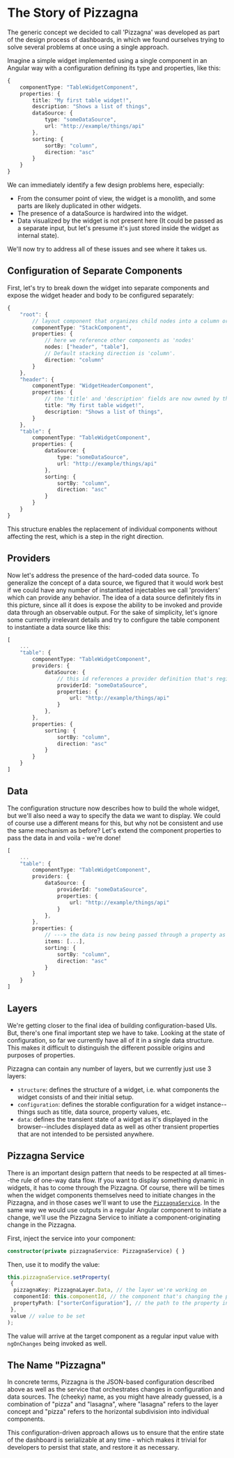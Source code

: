 # The Story of Pizzagna

The generic concept we decided to call 'Pizzagna' was developed as part of the design process of
dashboards, in which we found ourselves trying to solve several problems at once using a single approach.

Imagine a simple widget implemented using a single component in an Angular way with a configuration
defining its type and properties, like this:

```ts
{
    componentType: "TableWidgetComponent",
    properties: {
        title: "My first table widget!",
        description: "Shows a list of things",
        dataSource: {
            type: "someDataSource",
            url: "http://example/things/api"
        },
        sorting: {
            sortBy: "column",
            direction: "asc"
        }
    }
}
```

We can immediately identify a few design problems here, especially:

- From the consumer point of view, the widget is a monolith, and some parts are likely duplicated in
  other widgets.
- The presence of a dataSource is hardwired into the widget.
- Data visualized by the widget is not present here (It could be passed as a separate input, but let's
  presume it's just stored inside the widget as internal state).

We'll now try to address all of these issues and see where it takes us.

## Configuration of Separate Components

First, let's try to break down the widget into separate components and expose the widget header and body
to be configured separately:

```ts
{
    "root": {
        // layout component that organizes child nodes into a column or a row
        componentType: "StackComponent",
        properties: {
            // here we reference other components as 'nodes'
            nodes: ["header", "table"],
            // Default stacking direction is 'column'.
            direction: "column"
        }
    },
    "header": {
        componentType: "WidgetHeaderComponent",
        properties: {
            // the 'title' and 'description' fields are now owned by the header
            title: "My first table widget!",
            description: "Shows a list of things",
        }
    },
    "table": {
        componentType: "TableWidgetComponent",
        properties: {
            dataSource: {
                type: "someDataSource",
                url: "http://example/things/api"
            },
            sorting: {
                sortBy: "column",
                direction: "asc"
            }
        }
    }
}
```

This structure enables the replacement of individual components without affecting the rest, which is a
step in the right direction.

## Providers

Now let's address the presence of the hard-coded data source. To generalize the concept of a data source,
we figured that it would work best if we could have any number of instantiated injectables we call
'providers' which can provide any behavior. The idea of a data source definitely fits in this picture,
since all it does is expose the ability to be invoked and provide data through an observable output. For
the sake of simplicity, let's ignore some currently irrelevant details and try to configure the table
component to instantiate a data source like this:

```ts
[
    ...
    "table": {
        componentType: "TableWidgetComponent",
        providers: {
            dataSource: {
                // this id references a provider definition that's registered under this id
                providerId: "someDataSource",
                properties: {
                    url: "http://example/things/api"
                }
            },
        },
        properties: {
            sorting: {
                sortBy: "column",
                direction: "asc"
            }
        }
    }
]
```

## Data

The configuration structure now describes how to build the whole widget, but we'll also need a way to
specify the data we want to display. We could of course use a different means for this, but why not be
consistent and use the same mechanism as before? Let's extend the component properties to pass the data
in and voila - we're done!

```ts
[
    ...
    "table": {
        componentType: "TableWidgetComponent",
        providers: {
            dataSource: {
                providerId: "someDataSource",
                properties: {
                    url: "http://example/things/api"
                }
            },
        },
        properties: {
            // ---> the data is now being passed through a property as well
            items: [...],
            sorting: {
                sortBy: "column",
                direction: "asc"
            }
        }
    }
]
```

## Layers

We're getting closer to the final idea of building configuration-based UIs. But, there's one final
important step we have to take. Looking at the state of configuration, so far we currently have all of it
in a single data structure. This makes it difficult to distinguish the different possible origins and
purposes of properties.

Pizzagna can contain any number of layers, but we currently just use 3 layers:

- `structure`: defines the structure of a widget, i.e. what components the widget consists of and their
  initial setup.
- `configuration`: defines the storable configuration for a widget instance--things such as title, data
  source, property values, etc.
- `data`: defines the transient state of a widget as it's displayed in the browser--includes displayed
  data as well as other transient properties that are not intended to be persisted anywhere.

## Pizzagna Service

There is an important design pattern that needs to be respected at all times--the rule of one-way data flow.
If you want to display something dynamic in widgets, it has to come through the Pizzagna.
Of course, there will be times when the widget components themselves need to initiate changes in the
Pizzagna, and in those cases we'll want to use the
[`PizzagnaService`](../../injectables/PizzagnaService.html). In the same way we would use outputs in a
regular Angular component to initiate a change, we'll use the Pizzagna Service to initiate a
component-originating change in the Pizzagna.

First, inject the service into your component:

```ts
constructor(private pizzagnaService: PizzagnaService) { }
```

Then, use it to modify the value:

```ts
this.pizzagnaService.setProperty(
 {
  pizzagnaKey: PizzagnaLayer.Data, // the layer we're working on
  componentId: this.componentId, // the component that's changing the property
  propertyPath: ["sorterConfiguration"], // the path to the property in the Pizzagna
 },
 value // value to be set
);
```

The value will arrive at the target component as a regular input value with `ngOnChanges` being invoked
as well.

## The Name "Pizzagna"

In concrete terms, Pizzagna is the JSON-based configuration described above as well as the
service that orchestrates changes in configuration and data sources. The (cheeky) name,
as you might have already guessed, is a combination of "pizza" and "lasagna", where "lasagna"
refers to the layer concept and "pizza" refers to the horizontal subdivision into individual
components.

This configuration-driven approach allows us to ensure that the entire state of the dashboard is
serializable at any time - which makes it trivial for developers to persist that state, and restore
it as necessary.
